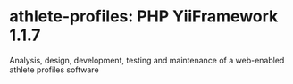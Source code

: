 athlete-profiles: PHP YiiFramework 1.1.7
================

Analysis, design, development, testing and maintenance of a web-enabled athlete profiles software
